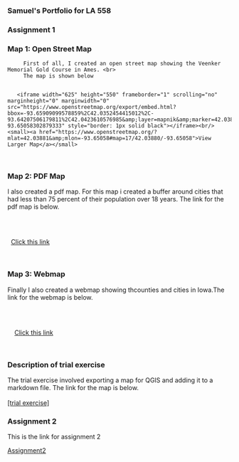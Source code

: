 ### Samuel's Portfolio for LA 558

### Assignment 1

### Map 1: Open Street Map

         
         First of all, I created an open street map showing the Veenker Memorial Gold Course in Ames. <br>
         The map is shown below
      
      
       <iframe width="625" height="550" frameborder="1" scrolling="no" marginheight="0" marginwidth="0" src="https://www.openstreetmap.org/export/embed.html?bbox=-93.65909099578859%2C42.0352454415012%2C-93.64207506179811%2C42.0423610576985&amp;layer=mapnik&amp;marker=42.0388073333032%2C-93.65058302879333" style="border: 1px solid black"></iframe><br/><small><a href="https://www.openstreetmap.org/?mlat=42.03881&amp;mlon=-93.65058#map=17/42.03880/-93.65058">View Larger Map</a></small>

       

### Map 2: PDF Map
I also created a pdf map. For this map i created a buffer around cities that had less than 75 percent of their population over 18 years. The link for the pdf map is below. 

            <br><br>

    <a href="https://samod008.github.io/LA558_Samuel_Odoom/Assignment 1/assign3.pdf" target ="_blank">Click this link</a> </p>

    
### Map 3: Webmap
Finally I also created a webmap showing thcounties and cities in Iowa.The link for the webmap is below. 

            <br><br>

     <a href="https://samod008.github.io/LA558_Samuel_Odoom/Assignment 1/qgis2web/qgis2web1/index.html" target ="_blank">Click this link</a> </p>

    

### Description of trial exercise
The trial exercise involved exporting a map for QGIS and adding it to a markdown file. The link for the map is below. 
<br><br>
<a href="https://samod008.github.io/LA558_Samuel_Odoom/ex2b.png" target ="_blank">[trial exercise]</a> </p>

### Assignment 2
This is the link for assignment 2

[Assignment2](Assignment2/assignment_2.md)
